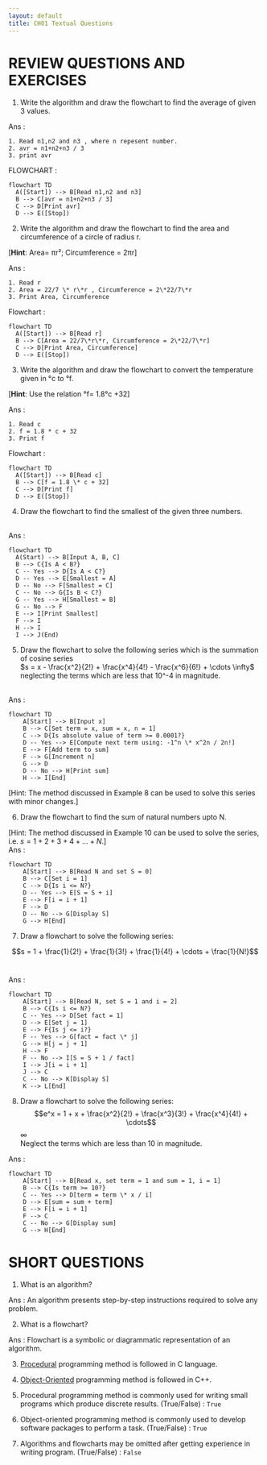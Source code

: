 ```yaml
---
layout: default
title: CH01 Textual Questions
---
```


# REVIEW QUESTIONS AND EXERCISES

1. Write the algorithm and draw the flowchart to find the average of given 3 values.<br>

Ans : 
```
1. Read n1,n2 and n3 , where n repesent number.
2. avr = n1+n2+n3 / 3
3. print avr  
```
FLOWCHART : <br>

```mermaid
flowchart TD
  A([Start]) --> B[Read n1,n2 and n3]
  B --> C[avr = n1+n2+n3 / 3]
  C --> D[Print avr]
  D --> E([Stop])
```


2. Write the algorithm and draw the flowchart to find the area and circumference of a circle of radius r.

[**Hint**: Area= πr²; Circumference = 2πr]<br>

Ans : 

```
1. Read r
2. Area = 22/7 \* r\*r , Circumference = 2\*22/7\*r
3. Print Area, Circumference
```

Flowchart :
```mermaid
flowchart TD
  A([Start]) --> B[Read r]
  B --> C[Area = 22/7\*r\*r, Circumference = 2\*22/7\*r]
  C --> D[Print Area, Circumference]
  D --> E([Stop])
```

3. Write the algorithm and draw the flowchart to convert the temperature given in °c to °f.

[**Hint**: Use the relation °f= 1.8°c +32]<br>

Ans : 
```
1. Read c
2. f = 1.8 * c + 32
3. Print f 
```
Flowchart : 
```mermaid
flowchart TD
  A([Start]) --> B[Read c]
  B --> C[f = 1.8 \* c + 32]
  C --> D[Print f]
  D --> E([Stop])
```

4. Draw the flowchart to find the smallest of the given three numbers.
<br>
Ans :

```mermaid
flowchart TD
  A(Start) --> B[Input A, B, C]
  B --> C{Is A < B?}
  C -- Yes --> D{Is A < C?}
  D -- Yes --> E[Smallest = A]
  D -- No --> F[Smallest = C]
  C -- No --> G{Is B < C?}
  G -- Yes --> H[Smallest = B]
  G -- No --> F
  E --> I[Print Smallest]
  F --> I
  H --> I
  I --> J(End)
``` 


5. Draw the flowchart to solve the following series which is the summation of cosine series <br>
$s = x - \frac{x^2}{2!} + \frac{x^4}{4!} - \frac{x^6}{6!} + \cdots \infty$ neglecting the terms which are less that 10^-4 in magnitude.
<br>
Ans :

```mermaid
flowchart TD
    A[Start] --> B[Input x]
    B --> C[Set term = x, sum = x, n = 1]
    C --> D{Is absolute value of term >= 0.0001?}
    D -- Yes --> E[Compute next term using: -1^n \* x^2n / 2n!]
    E --> F[Add term to sum]
    F --> G[Increment n]
    G --> D
    D -- No --> H[Print sum]
    H --> I[End]
```

[Hint: The method discussed in Example 8 can be used to solve this series with minor changes.]

6. Draw the flowchart to find the sum of natural numbers upto N.

[Hint: The method discussed in Example 10 can be used to solve the series, i.e. $s = 1 + 2+ 3 + 4 + ... + N$.]
<br>
Ans : 

```mermaid
flowchart TD
    A[Start] --> B[Read N and set S = 0]
    B --> C[Set i = 1]
    C --> D{Is i <= N?}
    D -- Yes --> E[S = S + i]
    E --> F[i = i + 1]
    F --> D
    D -- No --> G[Display S]
    G --> H[End]
```

7. Draw a flowchart to solve the following series:

$$s = 1 + \frac{1}{2!} + \frac{1}{3!} + \frac{1}{4!} + \cdots + \frac{1}{N!}$$<br>

Ans : 

```mermaid
flowchart TD
    A[Start] --> B[Read N, set S = 1 and i = 2]
    B --> C{Is i <= N?}
    C -- Yes --> D[Set fact = 1]
    D --> E[Set j = 1]
    E --> F{Is j <= i?}
    F -- Yes --> G[fact = fact \* j]
    G --> H[j = j + 1]
    H --> F
    F -- No --> I[S = S + 1 / fact]
    I --> J[i = i + 1]
    J --> C
    C -- No --> K[Display S]
    K --> L[End]

```

8. Draw a flowchart to solve the following series: <br>
$$e^x = 1 + x + \frac{x^2}{2!} + \frac{x^3}{3!} + \frac{x^4}{4!} + \cdots$$ ∞ <br>
Neglect the terms which are less than 10 in magnitude. <br>

Ans : 

```mermaid
flowchart TD
    A[Start] --> B[Read x, set term = 1 and sum = 1, i = 1]
    B --> C{Is term >= 10?}
    C -- Yes --> D[term = term \* x / i]
    D --> E[sum = sum + term]
    E --> F[i = i + 1]
    F --> C
    C -- No --> G[Display sum]
    G --> H[End]
```

# SHORT QUESTIONS

1. What is an algorithm?<br>

Ans : An algorithm presents step-by-step instructions required to solve any problem.<br>

2. What is a flowchart?<br>

Ans : Flowchart is a symbolic or diagrammatic  representation of an algorithm.<br> 

3. <ins>Procedural</ins> programming method is followed in C language.

4. <ins>Object-Oriented</ins> programming method is followed in C++.

5. Procedural programming method is commonly used for writing small programs which produce discrete results. (True/False) : `True`

6. Object-oriented programming method is commonly used to develop software packages to perform a task. (True/False) : `True`

7. Algorithms and flowcharts may be omitted after getting experience in writing program. (True/False) : `False`




